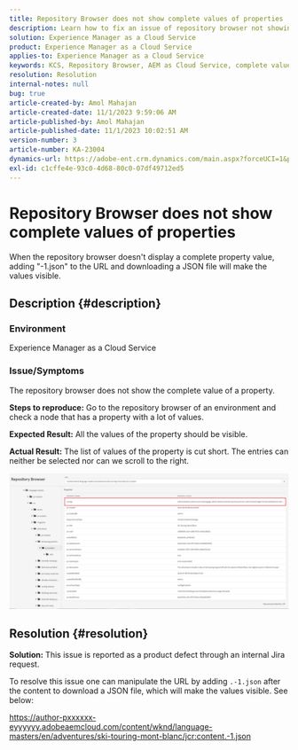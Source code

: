```yaml
---
title: Repository Browser does not show complete values of properties
description: Learn how to fix an issue of repository browser not showing complete values of properties in Adobe Experience Manager. Add "-1.json" to the URL.
solution: Experience Manager as a Cloud Service
product: Experience Manager as a Cloud Service
applies-to: Experience Manager as a Cloud Service
keywords: KCS, Repository Browser, AEM as Cloud Service, complete value
resolution: Resolution
internal-notes: null
bug: true
article-created-by: Amol Mahajan
article-created-date: 11/1/2023 9:59:06 AM
article-published-by: Amol Mahajan
article-published-date: 11/1/2023 10:02:51 AM
version-number: 3
article-number: KA-23004
dynamics-url: https://adobe-ent.crm.dynamics.com/main.aspx?forceUCI=1&pagetype=entityrecord&etn=knowledgearticle&id=a7d66748-9d78-ee11-8179-6045bd0065b6
exl-id: c1cffe4e-93c0-4d68-80c0-07df49712ed5
---
```

# Repository Browser does not show complete values of properties


When the repository browser doesn't display a complete property value, adding "-1.json" to the URL and downloading a JSON file will make the values visible.

## Description {#description}


### <b>Environment</b>

Experience Manager as a Cloud Service



### <b>Issue/Symptoms</b>

The repository browser does not show the complete value of a property.

<b>Steps to reproduce:</b> Go to the repository browser of an environment and check a node that has a property with a lot of values.

<b>Expected Result:</b> All the values of the property should be visible.

<b>Actual Result:</b> The list of values of the property is cut short. The entries can neither be selected nor can we scroll to the right.



![](assets/05df7e78-ff6b-ee11-8df0-6045bd006e5a.png)


## Resolution {#resolution}

<b>Solution:</b>
This issue is reported as a product defect through an internal Jira request.

To resolve this issue one can manipulate the URL by adding `.-1.json` after the content to download a JSON file, which will make the values visible. See below:

https://author-pxxxxxx-eyyyyyy.adobeaemcloud.com/content/wknd/language-masters/en/adventures/ski-touring-mont-blanc/jcr:content.-1.json
